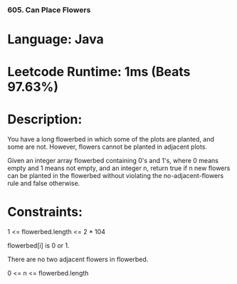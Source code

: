 ### 605. Can Place Flowers
# Language: Java
# Leetcode Runtime: 1ms (Beats 97.63%)


# Description:
You have a long flowerbed in which some of the plots are planted, and some are not. However, flowers cannot be planted in adjacent plots.

Given an integer array flowerbed containing 0's and 1's, where 0 means empty and 1 means not empty, and an integer n, return true if n new flowers can be planted in the flowerbed without violating the no-adjacent-flowers rule and false otherwise.

# Constraints:

1 <= flowerbed.length <= 2 * 104

flowerbed[i] is 0 or 1.

There are no two adjacent flowers in flowerbed.

0 <= n <= flowerbed.length
